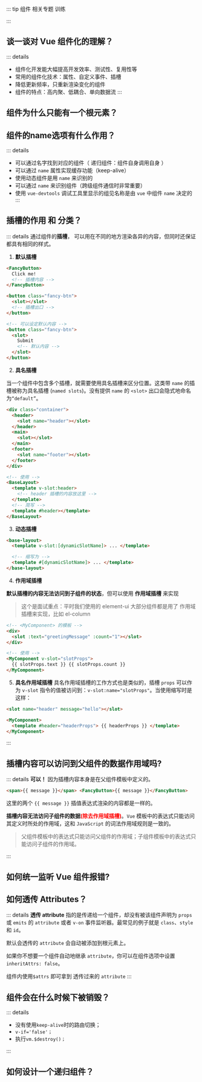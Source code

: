 ::: tip
组件 相关专题 训练

:::

## 谈一谈对 Vue 组件化的理解？

::: details

- 组件化开发能大幅提高开发效率、测试性、复用性等
- 常用的组件化技术：属性、自定义事件、插槽
- 降低更新频率，只重新渲染变化的组件
- 组件的特点：高内聚、低耦合、单向数据流
  :::

## 组件为什么只能有一个根元素？

## 组件的name选项有什么作用？
::: details
- 可以通过名字找到对应的组件（ 递归组件：组件自身调用自身 ）
- 可以通过 `name` 属性实现缓存功能（keep-alive）
- 使用动态组件是用 `name` 来识别的
- 可以通过 `name` 来识别组件（跨级组件通信时非常重要）
- 使用 `vue-devtools` 调试工具里显示的组见名称是由 `vue` 中组件 `name` 决定的
:::

## 插槽的作用 和 分类？

::: details
通过组件的**插槽**， 可以用在不同的地方渲染各异的内容，但同时还保证都具有相同的样式。

1. **默认插槽**

```html
<FancyButton>
  Click me!
  <!-- 插槽内容 -->
</FancyButton>

<button class="fancy-btn">
  <slot></slot>
  <!-- 插槽出口 -->
</button>

<!-- 可以设定默认内容 -->
<button class="fancy-btn">
  <slot>
    Submit
    <!-- 默认内容 -->
  </slot>
</button>
```

2. **具名插槽**

当一个组件中包含多个插槽，就需要使用具名插槽来区分位置。这类带 `name` 的插槽被称为具名插槽 (`named slots`)。没有提供 `name` 的 `<slot>` 出口会隐式地命名为`“default”`。

```html
<div class="container">
  <header>
    <slot name="header"></slot>
  </header>
  <main>
    <slot></slot>
  </main>
  <footer>
    <slot name="footer"></slot>
  </footer>
</div>

<!-- 使用 -->
<BaseLayout>
  <template v-slot:header>
    <!-- header 插槽的内容放这里 -->
  </template>
  <!-- 简写 -->
  <template #header></template>
</BaseLayout>
```

3. **动态插槽**

```html
<base-layout>
  <template v-slot:[dynamicSlotName]> ... </template>

  <!-- 缩写为 -->
  <template #[dynamicSlotName]> ... </template>
</base-layout>
```

4. **作用域插槽**

**默认插槽的内容无法访问到子组件的状态**，但可以使用 **作用域插槽** 来实现

> 这个是面试重点：平时我们使用的 element-ui 大部分组件都是用了 作用域插槽来实现，比如 el-column

```html
<!-- <MyComponent> 的模板 -->
<div>
  <slot :text="greetingMessage" :count="1"></slot>
</div>

<!-- 使用 -->
<MyComponent v-slot="slotProps">
  {{ slotProps.text }} {{ slotProps.count }}
</MyComponent>
```

5. **具名作用域插槽**
   具名作用域插槽的工作方式也是类似的，插槽 `props` 可以作为 `v-slot` 指令的值被访问到：`v-slot:name="slotProps"`。当使用缩写时是这样：

```html
<slot name="header" message="hello"></slot>

<MyComponent>
  <template #header="headerProps"> {{ headerProps }} </template>
</MyComponent>
```

:::

## 插槽内容可以访问到父组件的数据作用域吗?

::: details
**可以！** 因为插槽内容本身是在父组件模板中定义的。

```html
<span>{{ message }}</span> <FancyButton>{{ message }}</FancyButton>
```

这里的两个 `{{ message }}` 插值表达式渲染的内容都是一样的。

**插槽内容无法访问子组件的数据<font color="red">(除去作用域插槽)</font>**。`Vue` 模板中的表达式只能访问其定义时所处的作用域，这和 `JavaScript` 的词法作用域规则是一致的。

> 父组件模板中的表达式只能访问父组件的作用域；子组件模板中的表达式只能访问子组件的作用域。

:::

## 如何统一监听 Vue 组件报错?

## 如何透传 Attributes？

::: details
**透传 attribute** 指的是传递给一个组件，却没有被该组件声明为 `props` 或 `emits` 的 `attribute` 或者 `v-on` 事件监听器。最常见的例子就是 `class`、`style` 和 `id`。

默认会透传的 `attribute` 会自动被添加到根元素上。

如果你不想要一个组件自动地继承 `attribute`，你可以在组件选项中设置 `inheritAttrs: false`。

组件内使用`$attrs` 即可拿到 透传过来的 `attribute`
:::

## 组件会在什么时候下被销毁？

::: details

- 没有使用`keep-alive`时的路由切换；
- `v-if='false'；`
- 执行`vm.$destroy()；`

:::

## 如何设计一个递归组件？

<style>
  /* 这里是 details 块的样式重写  不要切换黑暗模式 */
  /* .custom-block {
    padding: 0 !important;
    font-size: 16px;
  } */
  .custom-block.details {
    background-color: #fff !important;
    padding: 0 !important;
    font-size: 16px;
  }
  .custom-block.details summary {
    color: #3451b2 !important;
  }
</style>
